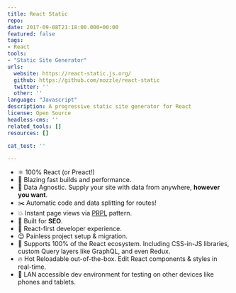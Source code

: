 ```yaml
---
title: React Static
repo: 
date: 2017-09-08T21:18:00.000+00:00
featured: false
tags:
- React
tools:
- "Static Site Generator"
urls:
  website: https://react-static.js.org/
  github: https://github.com/nozzle/react-static
  twitter: ''
  other: ''
language: "Javascript"
description: A progressive static site generator for React
license: Open Source
headless-cms: ''
related_tools: []
resources: []

cat_test: ''

---
```

* ⚛️ 100% React (or Preact!)
* 🚀 Blazing fast builds and performance.
* 🚚 Data Agnostic. Supply your site with data from anywhere, **however you want**.
* ✂️ Automatic code and data splitting for routes!
* 💥 Instant page views via [PRPL](https://developers.google.com/web/fundamentals/performance/prpl-pattern/) pattern.
* 🎯 Built for **SEO**.
* 🥇 React-first developer experience.
* 😌 Painless project setup & migration.
* 💯 Supports 100% of the React ecosystem. Including CSS-in-JS libraries, custom Query layers like GraphQL, and even Redux.
* 🔥 Hot Reloadable out-of-the-box. Edit React components & styles in real-time.
* 📲 LAN accessible dev environment for testing on other devices like phones and tablets.